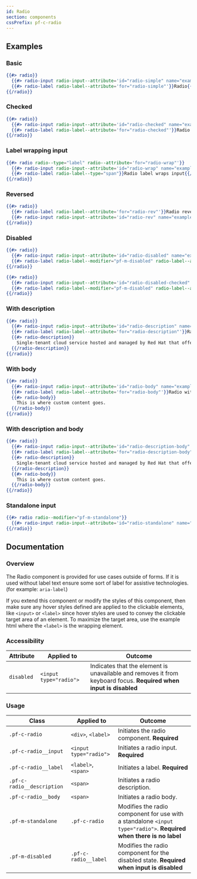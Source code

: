 ```yaml
---
id: Radio
section: components
cssPrefix: pf-c-radio
---
```


## Examples
### Basic
```hbs
{{#> radio}}
  {{#> radio-input radio-input--attribute='id="radio-simple" name="exampleRadioSimple"'}}{{/radio-input}}
  {{#> radio-label radio-label--attribute='for="radio-simple"'}}Radio{{/radio-label}}
{{/radio}}
```

### Checked
```hbs
{{#> radio}}
  {{#> radio-input radio-input--attribute='id="radio-checked" name="exampleRadioChecked" checked'}}{{/radio-input}}
  {{#> radio-label radio-label--attribute='for="radio-checked"'}}Radio checked{{/radio-label}}
{{/radio}}
```

### Label wrapping input
```hbs
{{#> radio radio--type="label" radio--attribute='for="radio-wrap"'}}
  {{#> radio-input radio-input--attribute='id="radio-wrap" name="exampleRadioWrap"'}}{{/radio-input}}
  {{#> radio-label radio-label--type="span"}}Radio label wraps input{{/radio-label}}
{{/radio}}
```

### Reversed
```hbs
{{#> radio}}
  {{#> radio-label radio-label--attribute='for="radio-rev"'}}Radio reversed{{/radio-label}}
  {{#> radio-input radio-input--attribute='id="radio-rev" name="exampleRadioReversed"'}}{{/radio-input}}
{{/radio}}
```

### Disabled
```hbs
{{#> radio}}
  {{#> radio-input radio-input--attribute='id="radio-disabled" name="exampleRadioDisabled" disabled'}}{{/radio-input}}
  {{#> radio-label radio-label--modifier="pf-m-disabled" radio-label--attribute='for="radio-disabled"'}}Radio disabled{{/radio-label}}
{{/radio}}

{{#> radio}}
  {{#> radio-input radio-input--attribute='id="radio-disabled-checked" name="exampleRadioDisabledChecked" disabled checked'}}{{/radio-input}}
  {{#> radio-label radio-label--modifier="pf-m-disabled" radio-label--attribute='for="radio-disabled-checked"'}}Radio disabled checked{{/radio-label}}
{{/radio}}
```

### With description
```hbs
{{#> radio}}
  {{#> radio-input radio-input--attribute='id="radio-description" name="exampleRadioDescription"'}}{{/radio-input}}
  {{#> radio-label radio-label--attribute='for="radio-description"'}}Radio with description{{/radio-label}}
  {{#> radio-description}}
    Single-tenant cloud service hosted and managed by Red Hat that offers high-availability enterprise-grade clusters in a virtual private cloud on AWS od GCP.
  {{/radio-description}}
{{/radio}}
```

### With body
```hbs
{{#> radio}}
  {{#> radio-input radio-input--attribute='id="radio-body" name="exampleRadioBody"'}}{{/radio-input}}
  {{#> radio-label radio-label--attribute='for="radio-body"'}}Radio with body{{/radio-label}}
  {{#> radio-body}}
    This is where custom content goes.
  {{/radio-body}}
{{/radio}}
```

### With description and body
```hbs
{{#> radio}}
  {{#> radio-input radio-input--attribute='id="radio-description-body" name="exampleRadioDescriptionBody"'}}{{/radio-input}}
  {{#> radio-label radio-label--attribute='for="radio-description-body"'}}Radio with description and body{{/radio-label}}
  {{#> radio-description}}
    Single-tenant cloud service hosted and managed by Red Hat that offers high-availability enterprise-grade clusters in a virtual private cloud on AWS od GCP.
  {{/radio-description}}
  {{#> radio-body}}
    This is where custom content goes.
  {{/radio-body}}
{{/radio}}
```

### Standalone input
```hbs
{{#> radio radio--modifier="pf-m-standalone"}}
  {{#> radio-input radio-input--attribute='id="radio-standalone" name="exampleRadioStandalone" aria-label="Standalone input"'}}{{/radio-input}}
{{/radio}}
```

## Documentation
### Overview
The Radio component is provided for use cases outside of forms. If it is used without label text ensure some sort of label for assistive technologies. (for example: `aria-label`)

If you extend this component or modify the styles of this component, then make sure any hover styles defined are applied to the clickable elements, like `<input>` or `<label>` since hover styles are used to convey the clickable target area of an element. To maximize the target area, use the example html where the `<label>` is the wrapping element.

### Accessibility
| Attribute | Applied to | Outcome |
| -- | -- | -- |
| `disabled` | `<input type="radio">` | Indicates that the element is unavailable and removes it from keyboard focus. **Required when input is disabled** |

### Usage
| Class | Applied to | Outcome |
| -- | -- | -- |
| `.pf-c-radio` | `<div>`, `<label>` |  Initiates the radio component. **Required**  |
| `.pf-c-radio__input` | `<input type="radio">` |  Initiates a radio input. **Required**  |
| `.pf-c-radio__label` | `<label>`, `<span>` |  Initiates a label. **Required**  |
| `.pf-c-radio__description` | `<span>` | Initiates a radio description. |
| `.pf-c-radio__body` | `<span>` | Initiates a radio body. |
| `.pf-m-standalone` | `.pf-c-radio` |  Modifies the radio component for use with a standalone `<input type="radio">`. **Required when there is no label** |
| `.pf-m-disabled` | `.pf-c-radio__label` |  Modifies the radio component for the disabled state. **Required when input is disabled** |
